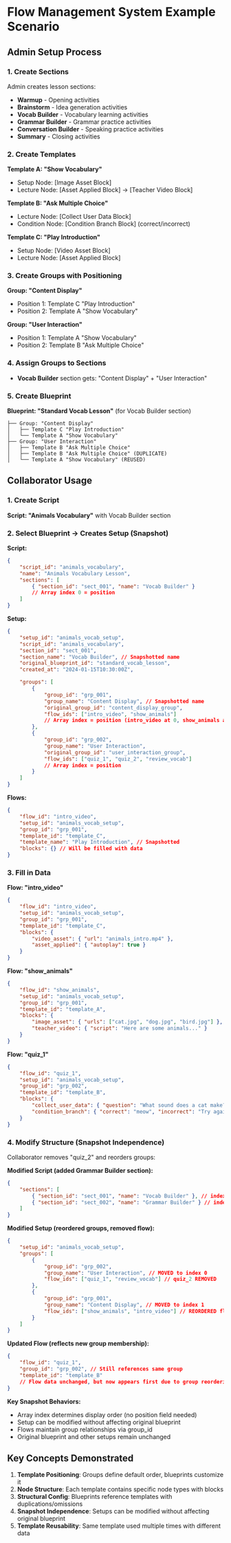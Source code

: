 # Flow Management System Example Scenario

## Admin Setup Process

### 1. Create Sections

Admin creates lesson sections:

- **Warmup** - Opening activities
- **Brainstorm** - Idea generation activities
- **Vocab Builder** - Vocabulary learning activities
- **Grammar Builder** - Grammar practice activities
- **Conversation Builder** - Speaking practice activities
- **Summary** - Closing activities

### 2. Create Templates

**Template A: "Show Vocabulary"**

- Setup Node: [Image Asset Block]
- Lecture Node: [Asset Applied Block] → [Teacher Video Block]

**Template B: "Ask Multiple Choice"**

- Lecture Node: [Collect User Data Block]
- Condition Node: [Condition Branch Block] (correct/incorrect)

**Template C: "Play Introduction"**

- Setup Node: [Video Asset Block]
- Lecture Node: [Asset Applied Block]

### 3. Create Groups with Positioning

**Group: "Content Display"**

- Position 1: Template C "Play Introduction"
- Position 2: Template A "Show Vocabulary"

**Group: "User Interaction"**

- Position 1: Template A "Show Vocabulary"
- Position 2: Template B "Ask Multiple Choice"

### 4. Assign Groups to Sections

- **Vocab Builder** section gets: "Content Display" + "User Interaction"

### 5. Create Blueprint

**Blueprint: "Standard Vocab Lesson"** (for Vocab Builder section)

```
├── Group: "Content Display"
│   ├── Template C "Play Introduction"
│   └── Template A "Show Vocabulary"
├── Group: "User Interaction"
│   ├── Template B "Ask Multiple Choice"
│   ├── Template B "Ask Multiple Choice" (DUPLICATE)
│   └── Template A "Show Vocabulary" (REUSED)
```

## Collaborator Usage

### 1. Create Script

**Script: "Animals Vocabulary"** with Vocab Builder section

### 2. Select Blueprint → Creates Setup (Snapshot)

**Script:**

```json
{
    "script_id": "animals_vocabulary",
    "name": "Animals Vocabulary Lesson",
    "sections": [
        { "section_id": "sect_001", "name": "Vocab Builder" }
        // Array index 0 = position
    ]
}
```

**Setup:**

```json
{
    "setup_id": "animals_vocab_setup",
    "script_id": "animals_vocabulary",
    "section_id": "sect_001",
    "section_name": "Vocab Builder", // Snapshotted name
    "original_blueprint_id": "standard_vocab_lesson",
    "created_at": "2024-01-15T10:30:00Z",

    "groups": [
        {
            "group_id": "grp_001",
            "group_name": "Content Display", // Snapshotted name
            "original_group_id": "content_display_group",
            "flow_ids": ["intro_video", "show_animals"]
            // Array index = position (intro_video at 0, show_animals at 1)
        },
        {
            "group_id": "grp_002",
            "group_name": "User Interaction",
            "original_group_id": "user_interaction_group",
            "flow_ids": ["quiz_1", "quiz_2", "review_vocab"]
            // Array index = position
        }
    ]
}
```

**Flows:**

```json
{
    "flow_id": "intro_video",
    "setup_id": "animals_vocab_setup",
    "group_id": "grp_001",
    "template_id": "template_C",
    "template_name": "Play Introduction", // Snapshotted
    "blocks": {} // Will be filled with data
}
```

### 3. Fill in Data

**Flow: "intro_video"**

```json
{
    "flow_id": "intro_video",
    "setup_id": "animals_vocab_setup",
    "group_id": "grp_001",
    "template_id": "template_C",
    "blocks": {
        "video_asset": { "url": "animals_intro.mp4" },
        "asset_applied": { "autoplay": true }
    }
}
```

**Flow: "show_animals"**

```json
{
    "flow_id": "show_animals",
    "setup_id": "animals_vocab_setup",
    "group_id": "grp_001",
    "template_id": "template_A",
    "blocks": {
        "image_asset": { "urls": ["cat.jpg", "dog.jpg", "bird.jpg"] },
        "teacher_video": { "script": "Here are some animals..." }
    }
}
```

**Flow: "quiz_1"**

```json
{
    "flow_id": "quiz_1",
    "setup_id": "animals_vocab_setup",
    "group_id": "grp_002",
    "template_id": "template_B",
    "blocks": {
        "collect_user_data": { "question": "What sound does a cat make?" },
        "condition_branch": { "correct": "meow", "incorrect": "Try again" }
    }
}
```

### 4. Modify Structure (Snapshot Independence)

Collaborator removes "quiz_2" and reorders groups:

**Modified Script (added Grammar Builder section):**

```json
{
    "sections": [
        { "section_id": "sect_001", "name": "Vocab Builder" }, // index 0
        { "section_id": "sect_002", "name": "Grammar Builder" } // index 1 - ADDED
    ]
}
```

**Modified Setup (reordered groups, removed flow):**

```json
{
    "setup_id": "animals_vocab_setup",
    "groups": [
        {
            "group_id": "grp_002",
            "group_name": "User Interaction", // MOVED to index 0
            "flow_ids": ["quiz_1", "review_vocab"] // quiz_2 REMOVED
        },
        {
            "group_id": "grp_001",
            "group_name": "Content Display", // MOVED to index 1
            "flow_ids": ["show_animals", "intro_video"] // REORDERED flows
        }
    ]
}
```

**Updated Flow (reflects new group membership):**

```json
{
    "flow_id": "quiz_1",
    "group_id": "grp_002", // Still references same group
    "template_id": "template_B"
    // Flow data unchanged, but now appears first due to group reordering
}
```

**Key Snapshot Behaviors:**

- Array index determines display order (no position field needed)
- Setup can be modified without affecting original blueprint
- Flows maintain group relationships via group_id
- Original blueprint and other setups remain unchanged

## Key Concepts Demonstrated

1. **Template Positioning**: Groups define default order, blueprints customize it
2. **Node Structure**: Each template contains specific node types with blocks
3. **Structural Config**: Blueprints reference templates with duplications/omissions
4. **Snapshot Independence**: Setups can be modified without affecting original blueprint
5. **Template Reusability**: Same template used multiple times with different data
